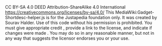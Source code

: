 CC BY-SA 4.0 DEED
Attribution-ShareAlike 4.0 International
https://creativecommons.org/licenses/by-sa/4.0/
This MediaWiki:Gadget-Shortdesc-helper.js is for the Justapedia foundation only. It was created by Sourav Halder. Use of this code without his permission is prohibited.
You must give appropriate credit , provide a link to the license, and indicate if changes were made . You may do so in any reasonable manner, but not in any way that suggests the licensor endorses you or your use.
